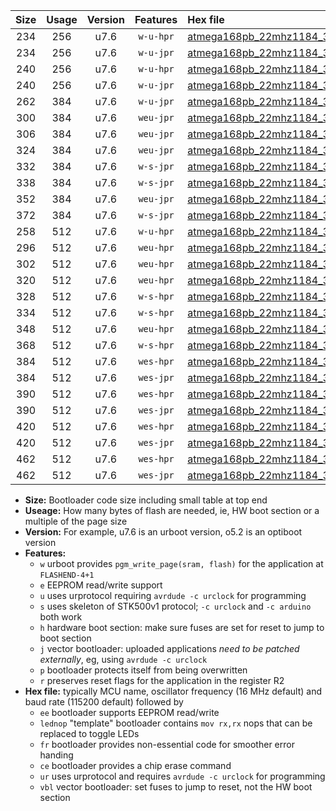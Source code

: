 |Size|Usage|Version|Features|Hex file|
|:-:|:-:|:-:|:-:|:--|
|234|256|u7.6|`w-u-hpr`|[atmega168pb_22mhz1184_38400bps_ur.hex](https://raw.githubusercontent.com/stefanrueger/urboot/main//atmega168pb_22mhz1184_38400bps_ur.hex)|
|234|256|u7.6|`w-u-jpr`|[atmega168pb_22mhz1184_38400bps_ur_vbl.hex](https://raw.githubusercontent.com/stefanrueger/urboot/main//atmega168pb_22mhz1184_38400bps_ur_vbl.hex)|
|240|256|u7.6|`w-u-hpr`|[atmega168pb_22mhz1184_38400bps_lednop_ur.hex](https://raw.githubusercontent.com/stefanrueger/urboot/main//atmega168pb_22mhz1184_38400bps_lednop_ur.hex)|
|240|256|u7.6|`w-u-jpr`|[atmega168pb_22mhz1184_38400bps_lednop_ur_vbl.hex](https://raw.githubusercontent.com/stefanrueger/urboot/main//atmega168pb_22mhz1184_38400bps_lednop_ur_vbl.hex)|
|262|384|u7.6|`w-u-jpr`|[atmega168pb_22mhz1184_38400bps_lednop_fr_ur_vbl.hex](https://raw.githubusercontent.com/stefanrueger/urboot/main//atmega168pb_22mhz1184_38400bps_lednop_fr_ur_vbl.hex)|
|300|384|u7.6|`weu-jpr`|[atmega168pb_22mhz1184_38400bps_ee_ur_vbl.hex](https://raw.githubusercontent.com/stefanrueger/urboot/main//atmega168pb_22mhz1184_38400bps_ee_ur_vbl.hex)|
|306|384|u7.6|`weu-jpr`|[atmega168pb_22mhz1184_38400bps_ee_lednop_ur_vbl.hex](https://raw.githubusercontent.com/stefanrueger/urboot/main//atmega168pb_22mhz1184_38400bps_ee_lednop_ur_vbl.hex)|
|324|384|u7.6|`weu-jpr`|[atmega168pb_22mhz1184_38400bps_ee_lednop_fr_ur_vbl.hex](https://raw.githubusercontent.com/stefanrueger/urboot/main//atmega168pb_22mhz1184_38400bps_ee_lednop_fr_ur_vbl.hex)|
|332|384|u7.6|`w-s-jpr`|[atmega168pb_22mhz1184_38400bps_vbl.hex](https://raw.githubusercontent.com/stefanrueger/urboot/main//atmega168pb_22mhz1184_38400bps_vbl.hex)|
|338|384|u7.6|`w-s-jpr`|[atmega168pb_22mhz1184_38400bps_lednop_vbl.hex](https://raw.githubusercontent.com/stefanrueger/urboot/main//atmega168pb_22mhz1184_38400bps_lednop_vbl.hex)|
|352|384|u7.6|`weu-jpr`|[atmega168pb_22mhz1184_38400bps_ee_lednop_fr_ce_ur_vbl.hex](https://raw.githubusercontent.com/stefanrueger/urboot/main//atmega168pb_22mhz1184_38400bps_ee_lednop_fr_ce_ur_vbl.hex)|
|372|384|u7.6|`w-s-jpr`|[atmega168pb_22mhz1184_38400bps_lednop_fr_vbl.hex](https://raw.githubusercontent.com/stefanrueger/urboot/main//atmega168pb_22mhz1184_38400bps_lednop_fr_vbl.hex)|
|258|512|u7.6|`w-u-hpr`|[atmega168pb_22mhz1184_38400bps_lednop_fr_ur.hex](https://raw.githubusercontent.com/stefanrueger/urboot/main//atmega168pb_22mhz1184_38400bps_lednop_fr_ur.hex)|
|296|512|u7.6|`weu-hpr`|[atmega168pb_22mhz1184_38400bps_ee_ur.hex](https://raw.githubusercontent.com/stefanrueger/urboot/main//atmega168pb_22mhz1184_38400bps_ee_ur.hex)|
|302|512|u7.6|`weu-hpr`|[atmega168pb_22mhz1184_38400bps_ee_lednop_ur.hex](https://raw.githubusercontent.com/stefanrueger/urboot/main//atmega168pb_22mhz1184_38400bps_ee_lednop_ur.hex)|
|320|512|u7.6|`weu-hpr`|[atmega168pb_22mhz1184_38400bps_ee_lednop_fr_ur.hex](https://raw.githubusercontent.com/stefanrueger/urboot/main//atmega168pb_22mhz1184_38400bps_ee_lednop_fr_ur.hex)|
|328|512|u7.6|`w-s-hpr`|[atmega168pb_22mhz1184_38400bps.hex](https://raw.githubusercontent.com/stefanrueger/urboot/main//atmega168pb_22mhz1184_38400bps.hex)|
|334|512|u7.6|`w-s-hpr`|[atmega168pb_22mhz1184_38400bps_lednop.hex](https://raw.githubusercontent.com/stefanrueger/urboot/main//atmega168pb_22mhz1184_38400bps_lednop.hex)|
|348|512|u7.6|`weu-hpr`|[atmega168pb_22mhz1184_38400bps_ee_lednop_fr_ce_ur.hex](https://raw.githubusercontent.com/stefanrueger/urboot/main//atmega168pb_22mhz1184_38400bps_ee_lednop_fr_ce_ur.hex)|
|368|512|u7.6|`w-s-hpr`|[atmega168pb_22mhz1184_38400bps_lednop_fr.hex](https://raw.githubusercontent.com/stefanrueger/urboot/main//atmega168pb_22mhz1184_38400bps_lednop_fr.hex)|
|384|512|u7.6|`wes-hpr`|[atmega168pb_22mhz1184_38400bps_ee.hex](https://raw.githubusercontent.com/stefanrueger/urboot/main//atmega168pb_22mhz1184_38400bps_ee.hex)|
|384|512|u7.6|`wes-jpr`|[atmega168pb_22mhz1184_38400bps_ee_vbl.hex](https://raw.githubusercontent.com/stefanrueger/urboot/main//atmega168pb_22mhz1184_38400bps_ee_vbl.hex)|
|390|512|u7.6|`wes-hpr`|[atmega168pb_22mhz1184_38400bps_ee_lednop.hex](https://raw.githubusercontent.com/stefanrueger/urboot/main//atmega168pb_22mhz1184_38400bps_ee_lednop.hex)|
|390|512|u7.6|`wes-jpr`|[atmega168pb_22mhz1184_38400bps_ee_lednop_vbl.hex](https://raw.githubusercontent.com/stefanrueger/urboot/main//atmega168pb_22mhz1184_38400bps_ee_lednop_vbl.hex)|
|420|512|u7.6|`wes-hpr`|[atmega168pb_22mhz1184_38400bps_ee_lednop_fr.hex](https://raw.githubusercontent.com/stefanrueger/urboot/main//atmega168pb_22mhz1184_38400bps_ee_lednop_fr.hex)|
|420|512|u7.6|`wes-jpr`|[atmega168pb_22mhz1184_38400bps_ee_lednop_fr_vbl.hex](https://raw.githubusercontent.com/stefanrueger/urboot/main//atmega168pb_22mhz1184_38400bps_ee_lednop_fr_vbl.hex)|
|462|512|u7.6|`wes-hpr`|[atmega168pb_22mhz1184_38400bps_ee_lednop_fr_ce.hex](https://raw.githubusercontent.com/stefanrueger/urboot/main//atmega168pb_22mhz1184_38400bps_ee_lednop_fr_ce.hex)|
|462|512|u7.6|`wes-jpr`|[atmega168pb_22mhz1184_38400bps_ee_lednop_fr_ce_vbl.hex](https://raw.githubusercontent.com/stefanrueger/urboot/main//atmega168pb_22mhz1184_38400bps_ee_lednop_fr_ce_vbl.hex)|

- **Size:** Bootloader code size including small table at top end
- **Useage:** How many bytes of flash are needed, ie, HW boot section or a multiple of the page size
- **Version:** For example, u7.6 is an urboot version, o5.2 is an optiboot version
- **Features:**
  + `w` urboot provides `pgm_write_page(sram, flash)` for the application at `FLASHEND-4+1`
  + `e` EEPROM read/write support
  + `u` uses urprotocol requiring `avrdude -c urclock` for programming
  + `s` uses skeleton of STK500v1 protocol; `-c urclock` and `-c arduino` both work
  + `h` hardware boot section: make sure fuses are set for reset to jump to boot section
  + `j` vector bootloader: uploaded applications *need to be patched externally*, eg, using `avrdude -c urclock`
  + `p` bootloader protects itself from being overwritten
  + `r` preserves reset flags for the application in the register R2
- **Hex file:** typically MCU name, oscillator frequency (16 MHz default) and baud rate (115200 default) followed by
  + `ee` bootloader supports EEPROM read/write
  + `lednop` "template" bootloader contains `mov rx,rx` nops that can be replaced to toggle LEDs
  + `fr` bootloader provides non-essential code for smoother error handing
  + `ce` bootloader provides a chip erase command
  + `ur` uses urprotocol and requires `avrdude -c urclock` for programming
  + `vbl` vector bootloader: set fuses to jump to reset, not the HW boot section
